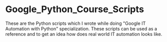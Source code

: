 # Google_Python_Course_Scripts
These are the Python scripts which I wrote while doing "Google IT Automation with Python" specialization.
These scripts can be used as a reference and to get an idea how does real world IT automation looks like.
